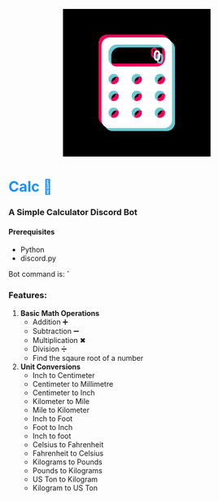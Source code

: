 <!DOCTYPE html>
<p align = "center">
<img src="https://github.com/jsphprz/calc/blob/main/calc.png" width="290">
 </p>
<h1 style="color:DodgerBlue;">Calc 🔢 </h1>
<h3> A Simple Calculator Discord Bot</h3> 

<h4>Prerequisites</h4>
<ul>
 <li>Python</li>
 <li>discord.py</li>
</ul>

Bot command is: <b>`</b>
<h3> Features: </h3>
<ol>
  <li>
    <b>Basic Math Operations</b> 
    <ul>
      <li>Addition ➕</li>
      <li>Subtraction ➖</li>
      <li>Multiplication ✖</li>
      <li>Division ➗</li>
      <li>Find the sqaure root of a number</li>
    </ul>
  </li>
   <li>
     <b>Unit Conversions</b> 
    <ul>
      <li>Inch to Centimeter </li>
      <li>Centimeter to Millimetre</li>
     <li>Centimeter to Inch</li>
     <li>Kilometer to Mile</li>
     <li>Mile to Kilometer</li>
     <li>Inch to Foot</li>
     <li>Foot to Inch</li>
     <li>Inch to foot</li>
     <li>Celsius to Fahrenheit</li>
     <li>Fahrenheit to Celsius</li>
     <li>Kilograms to Pounds</li>
     <li>Pounds to Kilograms</li>
     <li>US Ton to Kilogram</li>
     <li>Kilogram to US Ton</li>
    </ul>
  </li>
</ol>


